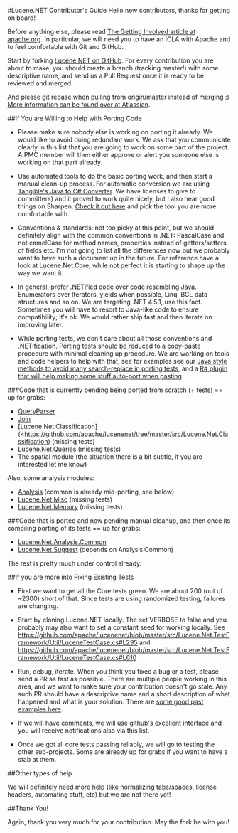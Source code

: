 #Lucene.NET Contributor's Guide
Hello new contributors, thanks for getting on board!

Before anything else, please read
[The Getting Involved article at apache.org](https://cwiki.apache.org/confluence/display/LUCENENET/Getting+Involved). In
particular, we will need you to have an ICLA with Apache and to feel
comfortable with Git and GitHub.

Start by forking [Lucene.NET on GitHub](https://github.com/apache/lucenenet). For every
contribution you are about to make, you should create a branch (tracking
master!) with some descriptive name, and send us a Pull Request once it is
ready to be reviewed and merged.

And please git rebase when pulling from origin/master instead of merging :) [More information can be found over at Atlassian](https://www.atlassian.com/git/tutorials/rewriting-history/git-rebase).

##If You are Willing to Help with Porting Code

* Please make sure nobody else is working on porting it already. We would
like to avoid doing redundant work. We ask that you communicate clearly in
this list that you are going to work on some part of the project. A PMC
member will then either approve or alert you someone else is working on
that part already.

* Use automated tools to do the basic porting work, and then start a manual
clean-up process. For automatic conversion we are using [Tangible's Java to C# Converter](http://www.tangiblesoftwaresolutions.com/Product_Details/Java_to_CSharp_Converter.html).
We have licenses to give to committers) and it proved to work quite nicely, but I also hear good things on Sharpen. [Check it out here](https://github.com/imazen/sharpen) and pick the tool you are more comfortable
with.

* Conventions & standards: not too picky at this point, but we should
definitely align with the common conventions in .NET: PascalCase and not
camelCase for method names, properties instead of getters/setters of fields
etc. I'm not going to list all the differences now but we probably want to
have such a document up in the future. For reference have a look at
Lucene.Net.Core, while not perfect it is starting to shape up the way we
want it.

* In general, prefer .NETified code over code resembling Java. Enumerators
over Iterators, yields when possible, Linq, BCL data structures and so on.
We are targeting .NET 4.5.1, use this fact. Sometimes you will have to
resort to Java-like code to ensure compatibility; it's ok. We would rather
ship fast and then iterate on improving later.

* While porting tests, we don't care about all those conventions and
.NETification. Porting tests should be reduced to a copy-paste procedure
with minimal cleaning up procedure. We are working on tools and code
helpers to help with that, see for examples see our [Java style methods to avoid many search-replace in porting tests](https://github.com/apache/lucenenet/tree/master/src/Lucene.Net.TestFramework/JavaCompatibility), and a
[R# plugin that will help making some stuff auto-port when pasting](https://resharper-plugins.jetbrains.com/packages/ReSharper.ExJava/).

###Code that is currently pending being ported from scratch (+ tests) == up for grabs:

* [QueryParser](https://github.com/apache/lucene-solr/tree/lucene_solr_4_8_0/lucene/queryparser)
* [Join](https://github.com/apache/lucene-solr/tree/lucene_solr_4_8_0/lucene/join)
* [Lucene.Net.Classification](<https://github.com/apache/lucenenet/tree/master/src/Lucene.Net.Classification) (missing tests)
* [Lucene.Net.Queries](https://github.com/apache/lucenenet/tree/master/src/Lucene.Net.Queries) (missing tests)
* The spatial module (the situation there is a bit subtle, if you are interested let me know)

Also, some analysis modules:

* [Analysis](https://github.com/apache/lucene-solr/tree/trunk/lucene/analysis) (common is already mid-porting, see below)
* [Lucene.Net.Misc](https://github.com/apache/lucenenet/tree/master/src/Lucene.Net.Misc) (missing tests)
* [Lucene.Net.Memory](https://github.com/apache/lucenenet/tree/master/src/Lucene.Net.Memory) (missing tests)

###Code that is ported and now pending manual cleanup, and then once its compiling porting of its tests == up for grabs:

*  [Lucene.Net.Analysis.Common](https://github.com/apache/lucenenet/tree/master/src/Lucene.Net.Analysis.Common)
* [Lucene.Net.Suggest](https://github.com/apache/lucenenet/tree/master/src/Lucene.Net.Suggest) (depends on Analysis.Common)

The rest is pretty much under control already.

##If you are more into Fixing Existing Tests

* First we want to get all the Core tests green. We are about 200 (out of
~2300) short of that. Since tests are using randomized testing, failures
are changing.

* Start by cloning Lucene.NET locally. The set VERBOSE to false and you
probably may also want to set a constant seed for working locally. See
<https://github.com/apache/lucenenet/blob/master/src/Lucene.Net.TestFramework/Util/LuceneTestCase.cs#L295>
and
<https://github.com/apache/lucenenet/blob/master/src/Lucene.Net.TestFramework/Util/LuceneTestCase.cs#L610>

* Run, debug, iterate. When you think you fixed a bug or a test, please
send a PR as fast as possible. There are multiple people working in this
area, and we want to make sure your contribution doesn't go stale. Any such
PR should have a descriptive name and a short description of what happened
and what is your solution. There are [some good past examples here](https://github.com/apache/lucenenet/pulls?q=is%3Apr+is%3Aclosed).


* If we will have comments, we will use github's excellent interface and
you will receive notifications also via this list.

* Once we got all core tests passing reliably, we will go to testing the
other sub-projects. Some are already up for grabs if you want to have a
stab at them.

##Other types of help

We will definitely need more help (like normalizing tabs/spaces, license headers, automating stuff, etc) but we are not there yet!

##Thank You!

Again, thank you very much for your contribution. May the fork be with you!